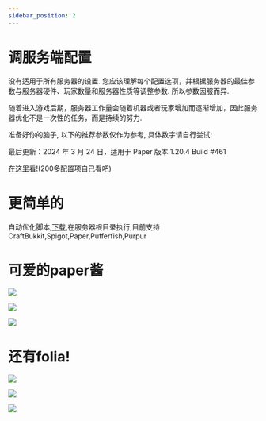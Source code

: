 ```yaml
---
sidebar_position: 2
---
```


# 调服务端配置

没有适用于所有服务器的设置. 您应该理解每个配置选项，并根据服务器的最佳参数与服务器硬件、玩家数量和服务器性质等调整参数. 所以参数因服而异.

随着进入游戏后期，服务器工作量会随着机器或者玩家增加而逐渐增加，因此服务器优化不是一次性的任务，而是持续的努力. 

准备好你的脑子, 以下的推荐参数仅作为参考, 具体数字请自行尝试:

最后更新：2024 年 3 月 24 日，适用于 Paper 版本 1.20.4 Build #461

[在这里看!](https://github.com/YouHaveTrouble/minecraft-optimization)(200多配置项自己看吧)

# 更简单的

自动优化脚本,[下载](https://github.com/lilingfengdev/NitWiki-Script/releases/download/latest/auto-optimize.exe),在服务器根目录执行,目前支持CraftBukkit,Spigot,Paper,Pufferfish,Purpur

# 可爱的paper酱

![](https://paper-chan.moe/content/images/2022/09/Paper-Chan-Banner-2022-Standard-3.jpg)

![](https://paper-chan.moe/content/images/2022/06/Paper-Chan-Resized-19x32.png)

![](https://paper-chan.moe/content/images/2022/06/PaperServerSquareIcon-1.png)

# 还有folia!

![](https://paper-chan.moe/content/images/2023/03/foliabannerorignal-1.png)

![](https://paper-chan.moe/content/images/2023/03/paperfoliaAPNG.png)

![](https://paper-chan.moe/content/images/2023/05/Paper-Canvas-with-Folia-v5.png)
